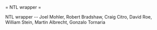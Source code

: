 = NTL wrapper =

 NTL wrapper -- Joel Mohler, Robert Bradshaw, Craig Citro, David Roe, William Stein, Martin Albrecht, Gonzalo Tornaria

